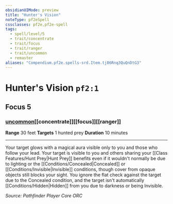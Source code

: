 ```yaml
---
obsidianUIMode: preview
title: "Hunter's Vision"
noteType: pf2eSpell
cssclasses: pf2e,pf2e-spell
tags:
  - spell/level/5
  - trait/concentrate
  - trait/focus
  - trait/ranger
  - trait/uncommon
  - remaster
aliases: "Compendium.pf2e.spells-srd.Item.tj86Rnq3QuQnDtG3" 
---
```

# Hunter's Vision  `pf2:1`  
## Focus 5
### [uncommon](uncommon "Uncommon Rarity Trait")[[concentrate]][[focus]][[ranger]]

**Range** 30 feet
**Targets** 1 hunted prey
**Duration** 10 minutes
* * * 
Your target glows with a magical aura visible only to you and those who follow your lead. Your target is visible to you and others sharing your [[Class Features/Hunt Prey|Hunt Prey]] benefits even if it wouldn't normally be due to lighting or the [[Conditions/Concealed|Concealed]] or [[Conditions/Invisible|Invisible]] conditions, though cover from opaque objects still blocks your sight. You ignore the flat check against the target due to the Concealed condition, and the target isn't automatically [[Conditions/Hidden|Hidden]] from you due to darkness or being Invisible.

*Source: Pathfinder Player Core*
*ORC*